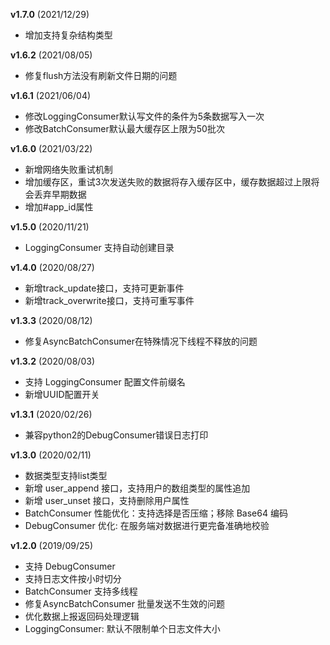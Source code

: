 **v1.7.0** (2021/12/29)

- 增加支持复杂结构类型

**v1.6.2** (2021/08/05)

- 修复flush方法没有刷新文件日期的问题

**v1.6.1** (2021/06/04)

- 修改LoggingConsumer默认写文件的条件为5条数据写入一次
- 修改BatchConsumer默认最大缓存区上限为50批次

**v1.6.0** (2021/03/22)

- 新增网络失败重试机制
- 增加缓存区，重试3次发送失败的数据将存入缓存区中，缓存数据超过上限将会丢弃早期数据
- 增加#app_id属性

**v1.5.0** (2020/11/21)

- LoggingConsumer 支持自动创建目录

**v1.4.0** (2020/08/27)

- 新增track_update接口，支持可更新事件
- 新增track_overwrite接口，支持可重写事件

**v1.3.3** (2020/08/12)

- 修复AsyncBatchConsumer在特殊情况下线程不释放的问题

**v1.3.2** (2020/08/03)

- 支持 LoggingConsumer 配置文件前缀名
- 新增UUID配置开关

**v1.3.1** (2020/02/26)

- 兼容python2的DebugConsumer错误日志打印

**v1.3.0** (2020/02/11)

- 数据类型支持list类型
- 新增 user_append 接口，支持用户的数组类型的属性追加
- 新增 user_unset 接口，支持删除用户属性
- BatchConsumer 性能优化：支持选择是否压缩；移除 Base64 编码
- DebugConsumer 优化: 在服务端对数据进行更完备准确地校验

**v1.2.0** (2019/09/25)

- 支持 DebugConsumer
- 支持日志文件按小时切分
- BatchConsumer 支持多线程
- 修复AsyncBatchConsumer 批量发送不生效的问题
- 优化数据上报返回码处理逻辑
- LoggingConsumer: 默认不限制单个日志文件大小
